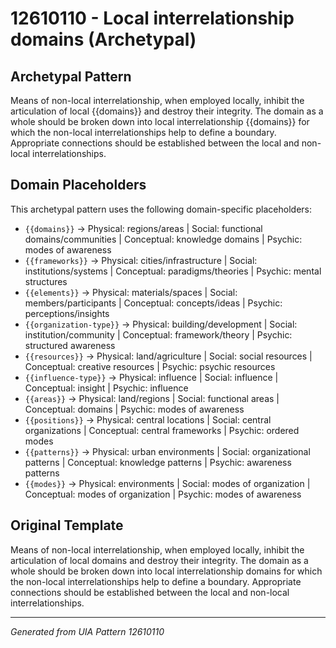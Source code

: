 # 12610110 - Local interrelationship domains (Archetypal)

## Archetypal Pattern

Means of non-local interrelationship, when employed locally, inhibit the articulation of local {{domains}} and destroy their integrity. The domain as a whole should be broken down into local interrelationship {{domains}} for which the non-local interrelationships help to define a boundary. Appropriate connections should be established between the local and non-local interrelationships.

## Domain Placeholders

This archetypal pattern uses the following domain-specific placeholders:

- `{{domains}}` → Physical: regions/areas | Social: functional domains/communities | Conceptual: knowledge domains | Psychic: modes of awareness
- `{{frameworks}}` → Physical: cities/infrastructure | Social: institutions/systems | Conceptual: paradigms/theories | Psychic: mental structures
- `{{elements}}` → Physical: materials/spaces | Social: members/participants | Conceptual: concepts/ideas | Psychic: perceptions/insights
- `{{organization-type}}` → Physical: building/development | Social: institution/community | Conceptual: framework/theory | Psychic: structured awareness
- `{{resources}}` → Physical: land/agriculture | Social: social resources | Conceptual: creative resources | Psychic: psychic resources
- `{{influence-type}}` → Physical: influence | Social: influence | Conceptual: insight | Psychic: influence
- `{{areas}}` → Physical: land/regions | Social: functional areas | Conceptual: domains | Psychic: modes of awareness
- `{{positions}}` → Physical: central locations | Social: central organizations | Conceptual: central frameworks | Psychic: ordered modes
- `{{patterns}}` → Physical: urban environments | Social: organizational patterns | Conceptual: knowledge patterns | Psychic: awareness patterns
- `{{modes}}` → Physical: environments | Social: modes of organization | Conceptual: modes of organization | Psychic: modes of awareness

## Original Template

Means of non-local interrelationship, when employed locally, inhibit the articulation of local domains and destroy their integrity. The domain as a whole should be broken down into local interrelationship domains for which the non-local interrelationships help to define a boundary. Appropriate connections should be established between the local and non-local interrelationships.

---
*Generated from UIA Pattern 12610110*
